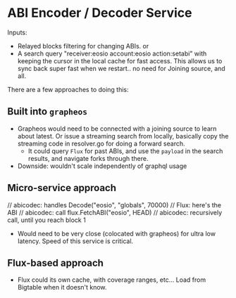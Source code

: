 ABI Encoder / Decoder Service
=============================


Inputs:
 * Relayed blocks filtering for changing ABIs.
   or
 * A search query "receiver:eosio account:eosio action:setabi" with keeping the cursor in the local cache for fast access.
   This allows us to sync back super fast when we restart.. no need for Joining source, and all.



There are a few approaches to doing this:



Built into `grapheos`
---------------------

* Grapheos would need to be connected with a joining source to learn about latest.
  Or issue a streaming search from locally, basically copy the streaming code
  in resolver.go for doing a forward search.
  * It could query `Flux` for past ABIs, and use the `payload` in the search
    results, and navigate forks through there.
* Downside: wouldn't scale independently of graphql usage

Micro-service approach
----------------------

// abicodec: handles Decode("eosio", "globals", 70000)
// Flux: here's the ABI
// abicodec: call flux.FetchABI("eosio", HEAD)
// abicodec: recursively call, until you reach block 1

* Would need to be very close (colocated with grapheos) for ultra low latency.
  Speed of this service is critical.


Flux-based approach
-------------------

* Flux could its own cache, with coverage ranges, etc... Load from Bigtable when it doesn't know.
